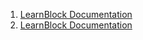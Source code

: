 

1.  [LearnBlock Documentation](/doc/learnbot01/learnblock01.md)
2.  [LearnBlock Documentation](/doc/learnbot02/learnblock02.md)
